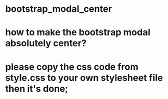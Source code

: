 # bootstrap_modal_center
# how to make the bootstrap modal absolutely center?
# please copy the css code from style.css to your own stylesheet file then it's done;
